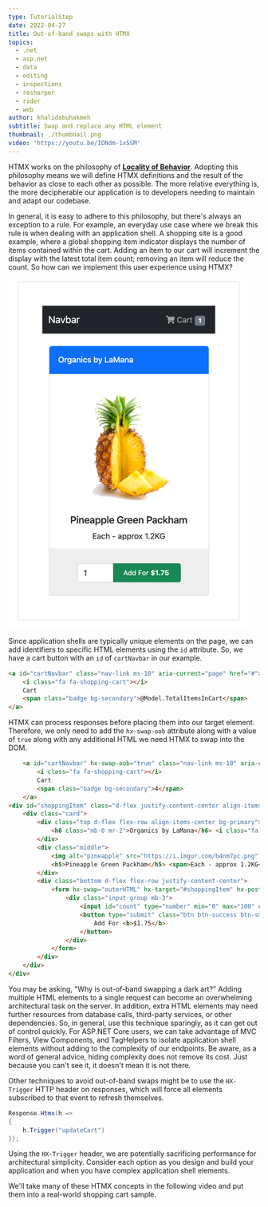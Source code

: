 ```yaml
---
type: TutorialStep
date: 2022-04-27
title: Out-of-band swaps with HTMX
topics:
  - .net
  - asp.net
  - data
  - editing
  - inspections
  - resharper
  - rider
  - web
author: khalidabuhakmeh
subtitle: Swap and replace any HTML element
thumbnail: ./thumbnail.png
video: 'https://youtu.be/IDNdm-1x5SM'
---
```


HTMX works on the philosophy of **[Locality of Behavior](https://htmx.org/essays/locality-of-behaviour/)**. Adopting this philosophy means we will define HTMX definitions and the result of the behavior as close to each other as possible. The more relative everything is, the more decipherable our application is to developers needing to maintain and adapt our codebase.

In general, it is easy to adhere to this philosophy, but there's always an exception to a rule. For example, an everyday use case where we break this rule is when dealing with an application shell. A shopping site is a good example, where a global shopping item indicator displays the number of items contained within the cart. Adding an item to our cart will increment the display with the latest total item count; removing an item will reduce the count. So how can we implement this user experience using HTMX?

![Shopping cart example](img.png)

Since application shells are typically unique elements on the page, we can add identifiers to specific HTML elements using the `id` attribute. So, we have a cart button with an `id` of `cartNavbar` in our example.

```html
<a id="cartNavbar" class="nav-link ms-10" aria-current="page" href="#">
    <i class="fa fa-shopping-cart"></i>
    Cart
    <span class="badge bg-secondary">@Model.TotalItemsInCart</span>
</a>
```

HTMX can process responses before placing them into our target element. Therefore, we only need to add the `hx-swap-oob` attribute along with a value of `true` along with any additional HTML we need HTMX to swap into the DOM.

```html
    <a id="cartNavbar" hx-swap-oob="true" class="nav-link ms-10" aria-current="page" href="#">
        <i class="fa fa-shopping-cart"></i>
        Cart
        <span class="badge bg-secondary">4</span>
    </a>
<div id="shoppingItem" class="d-flex justify-content-center align-items-center container px-2 mt-4">
    <div class="card">
        <div class="top d-flex flex-row align-items-center bg-primary">
            <h6 class="mb-0 mr-2">Organics by LaMana</h6> <i class="fa fa-opencart"></i>
        </div>
        <div class="middle">
            <img alt="pineapple" src="https://i.imgur.com/b4nm7pc.png" width="300" class="mt-3">
            <h5>Pineapple Green Packham</h5> <span>Each - approx 1.2KG</span>
        </div>
        <div class="bottom d-flex flex-row justify-content-center">
            <form hx-swap="outerHTML" hx-target="#shoppingItem" hx-post="/examples/13-out-of-band-swaps?handler=AddToCart">
                <div class="input-group mb-3">
                    <input id="count" type="number" min="0" max="100" class="form-control" name="count" value="4">
                    <button type="submit" class="btn btn-success btn-sm add">
                        Add For <b>$1.75</b>
                    </button>
                </div>
            </form>
        </div>
    </div>
</div>
```

You may be asking, "Why is out-of-band swapping a dark art?" Adding multiple HTML elements to a single request can become an overwhelming architectural task on the server. In addition, extra HTML elements may need further resources from database calls, third-party services, or other dependencies. So, in general, use this technique sparingly, as it can get out of control quickly. For ASP.NET Core users, we can take advantage of MVC Filters, View Components, and TagHelpers to isolate application shell elements without adding to the complexity of our endpoints. Be aware, as a word of general advice, hiding complexity does not remove its cost. Just because you can't see it, it doesn't mean it is not there.

Other techniques to avoid out-of-band swaps might be to use the `HX-Trigger` HTTP header on responses, which will force all elements subscribed to that event to refresh themselves.

```csharp
Response.Htmx(h =>
{
    h.Trigger("updateCart")
});
```

Using the `HX-Trigger` header, we are potentially sacrificing performance for architectural simplicity. Consider each option as you design and build your application and when you have complex application shell elements.

We'll take many of these HTMX concepts in the following video and put them into a real-world shopping cart sample.
